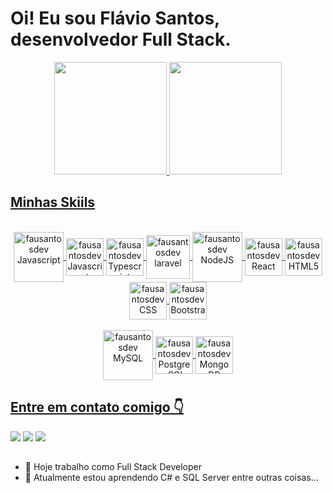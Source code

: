 <h1>Oi! Eu sou Flávio Santos, desenvolvedor Full Stack.</h1>
<div align="center">
  <a href="https://github.com/fausantosdev">
  <img height="180em" src="https://github-readme-stats.vercel.app/api?username=fausantosdev&show_icons=true&theme=tokyonight&include_all_commits=true&count_private=true"/>
  <img height="180em" src="https://github-readme-stats.vercel.app/api/top-langs/?username=fausantosdev&layout=compact&langs_count=7&theme=tokyonight"/>
</div>
  
<h2>Minhas Skiils</h2>
  
<div align="center"><br>
  <img align="center" alt="fausantosdev Javascript" height="80" width="80" src="https://cdn.jsdelivr.net/gh/devicons/devicon/icons/php/php-plain.svg" />
  <img align="center" alt="fausantosdev Javascript" height="60" width="60" src="https://cdn.jsdelivr.net/gh/devicons/devicon/icons/javascript/javascript-plain.svg">
  <img align="center" alt="fausantosdev Typescript" height="60" width="60" src="https://cdn.jsdelivr.net/gh/devicons/devicon/icons/typescript/typescript-plain.svg">
  <img align="center" alt="fausantosdev laravel" height="70" width="70" src="https://cdn.jsdelivr.net/gh/devicons/devicon/icons/laravel/laravel-plain-wordmark.svg" /> 
  <img align="center" alt="fausantosdev NodeJS" height="80" width="80" src="https://cdn.jsdelivr.net/gh/devicons/devicon/icons/nodejs/nodejs-original-wordmark.svg"> 
  <img align="center" alt="fausantosdev React" height="60" width="60" src="https://cdn.jsdelivr.net/gh/devicons/devicon/icons/react/react-original-wordmark.svg">
  <img align="center" alt="fausantosdev HTML5" height="60" width="60" src="https://cdn.jsdelivr.net/gh/devicons/devicon/icons/html5/html5-plain-wordmark.svg">
  <img align="center" alt="fausantosdev CSS" height="60" width="60" src="https://cdn.jsdelivr.net/gh/devicons/devicon/icons/css3/css3-plain-wordmark.svg">
  <img align="center" alt="fausantosdev Bootstrap" height="60" width="60" src="https://cdn.jsdelivr.net/gh/devicons/devicon/icons/bootstrap/bootstrap-plain-wordmark.svg">
</div>
<div align="center"><br> 
  <img align="center" alt="fausantosdev MySQL" height="80" width="80" src="https://cdn.jsdelivr.net/gh/devicons/devicon/icons/mysql/mysql-original-wordmark.svg">
  <img align="center" alt="fausantosdev PostgresSQL" height="60" width="60" src="https://cdn.jsdelivr.net/gh/devicons/devicon/icons/postgresql/postgresql-plain-wordmark.svg">
  <img align="center" alt="fausantosdev MongoDB" height="60" width="60" src="https://cdn.jsdelivr.net/gh/devicons/devicon/icons/mongodb/mongodb-original-wordmark.svg">
</div>  
 
<h2>Entre em contato comigo 👇</h2>   
<div>
  <a href="https://wa.me/message/4YNIONLC74SHH1" target="_blank"><img src="https://img.shields.io/badge/WhatsApp-25D366?style=for-the-badge&logo=whatsapp&logoColor=white" target="_blank"></a> 
  <a href="https://www.linkedin.com/in/fl%C3%A1vio-santos-23bb87103/" target="_blank"><img src="https://img.shields.io/badge/-LinkedIn-%230077B5?style=for-the-badge&logo=linkedin&logoColor=white" target="_blank"></a> 
  <a href = "mailto:fausantosdev@gmail.com"><img src="https://img.shields.io/badge/-Gmail-%23333?style=for-the-badge&logo=gmail&logoColor=white" target="_blank"></a>
</div>

##  
  
- 🔭 Hoje trabalho como Full Stack Developer
- 🌱 Atualmente estou aprendendo C# e SQL Server entre outras coisas...
